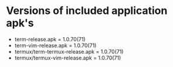 # Versions of included application apk's

- term-release.apk = 1.0.70(71)
- term-vim-release.apk = 1.0.70(71)
- termux/term-termux-release.apk = 1.0.70(71)
- termux/termux-vim-release.apk = 1.0.70(71)
